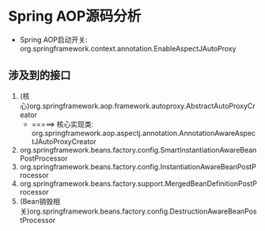 # Spring AOP源码分析
+ Spring AOP启动开关: org.springframework.context.annotation.EnableAspectJAutoProxy
## 涉及到的接口

1. (核心)org.springframework.aop.framework.autoproxy.AbstractAutoProxyCreator
    - =====> 核心实现类: org.springframework.aop.aspectj.annotation.AnnotationAwareAspectJAutoProxyCreator
2. org.springframework.beans.factory.config.SmartInstantiationAwareBeanPostProcessor
3. org.springframework.beans.factory.config.InstantiationAwareBeanPostProcessor
4. org.springframework.beans.factory.support.MergedBeanDefinitionPostProcessor
5. (Bean销毁相关)org.springframework.beans.factory.config.DestructionAwareBeanPostProcessor


